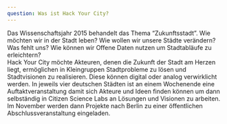 ```yaml
---
question: Was ist Hack Your City?
---
```


Das Wissenschaftsjahr 2015 behandelt das Thema “Zukunftsstadt”. Wie möchten wir in der Stadt leben? Wie wollen wir unsere Städte verändern? Was fehlt uns? Wie können wir Offene Daten nutzen um Stadtabläufe zu erleichtern?<br>
Hack Your City möchte Akteuren, denen die Zukunft der Stadt am Herzen liegt, ermöglichen in Kleingruppen Stadtprobleme zu lösen und Stadtvisionen zu realisieren. Diese können digital oder analog verwirklicht werden. In jeweils vier deutschen Städten ist an einem Wochenende eine Auftaktveranstaltung damit sich Akteure und Ideen finden können um dann selbständig in Citizen Science Labs an Lösungen und Visionen zu arbeiten. Im November werden dann Projekte nach Berlin zu einer öffentlichen Abschlussveranstaltung eingeladen.
